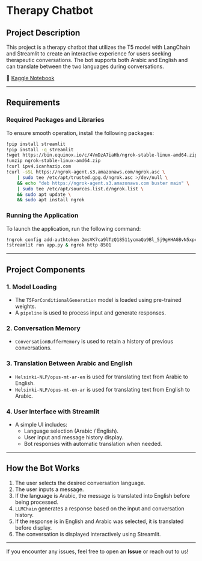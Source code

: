 # Therapy Chatbot

## Project Description

This project is a therapy chatbot that utilizes the T5 model with LangChain and Streamlit to create an interactive experience for users seeking therapeutic conversations. The bot supports both Arabic and English and can translate between the two languages during conversations.

📧 [Kaggle Notebook](https://www.kaggle.com/code/mahmoudsfarhat/trying-gui-on-t5-base/edit)  
  
---

## Requirements

### Required Packages and Libraries
To ensure smooth operation, install the following packages:

```bash
!pip install streamlit
!pip install -q streamlit
!wget https://bin.equinox.io/c/4VmDzA7iaHb/ngrok-stable-linux-amd64.zip
!unzip ngrok-stable-linux-amd64.zip
!curl ipv4.icanhazip.com
!curl -sSL https://ngrok-agent.s3.amazonaws.com/ngrok.asc \
	| sudo tee /etc/apt/trusted.gpg.d/ngrok.asc >/dev/null \
	&& echo "deb https://ngrok-agent.s3.amazonaws.com buster main" \
	| sudo tee /etc/apt/sources.list.d/ngrok.list \
	&& sudo apt update \
	&& sudo apt install ngrok
```

### Running the Application
To launch the application, run the following command:

```bash
!ngrok config add-authtoken 2msVK7ca9lTzQ18511ycmaQa9Bl_5j9gHHAGBvN5xpcF4kmQB
!streamlit run app.py & ngrok http 8501
```

---

## Project Components

### 1. **Model Loading**
- The `T5ForConditionalGeneration` model is loaded using pre-trained weights.
- A `pipeline` is used to process input and generate responses.

### 2. **Conversation Memory**
- `ConversationBufferMemory` is used to retain a history of previous conversations.

### 3. **Translation Between Arabic and English**
- `Helsinki-NLP/opus-mt-ar-en` is used for translating text from Arabic to English.
- `Helsinki-NLP/opus-mt-en-ar` is used for translating text from English to Arabic.

### 4. **User Interface with Streamlit**
- A simple UI includes:
  - Language selection (Arabic / English).
  - User input and message history display.
  - Bot responses with automatic translation when needed.

---

## How the Bot Works

1. The user selects the desired conversation language.
2. The user inputs a message.
3. If the language is Arabic, the message is translated into English before being processed.
4. `LLMChain` generates a response based on the input and conversation history.
5. If the response is in English and Arabic was selected, it is translated before display.
6. The conversation is displayed interactively using Streamlit.

---

If you encounter any issues, feel free to open an **Issue** or reach out to us!

